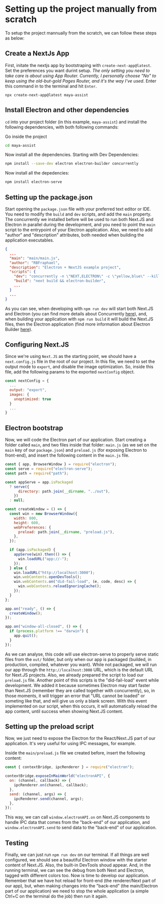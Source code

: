 # Setting up the project manually from scratch

To setup the project mannually from the scratch, we can follow these steps as below:

## Create a NextJs App

First, initate the nextjs app by bootstraping with `create-next-app@latest`. Set the preferences you want durint setup. _The only setting you need to take care is about using App Router. Currently, I personally choose "No" to keep using the old-but-gold Pages Router, and it's the way I've used_. Enter this command in to the terminal and hit `Enter`.

```node
npx create-next-app@latest maya-assist
```

## Install Electron and other dependencies

`cd` into your project folder (in this example, `maya-assist`) and install the following dependencies, with both following commands:

Go inside the project

```bash
cd maya-assist
```

Now install all the dependencies. Starting with Dev Dependencies:

```bash
npm install --save-dev electron electron-builder concurrently
```

Now install all the depedencies:

```bash
npm install electron-serve
```

## Setting up the package.json

Start opening the `package.json` file with your preferred text editor or IDE. You need to modify the `build` and `dev` scripts, and add the `main` property. The concurrently we installed before will be used to run both Next.JS and Electron in parallel during the development, and you need to point the `main` script to the entrypoint of your Electron application. Also, we need to add "author" and "description" attributes, both needed when building the application executables.

```json
{
  ...
  "main": "main/main.js",
  "author": "RBFraphael",
  "description": "Electron + NextJS example project",
  "scripts": {
    "dev": "concurrently -n \"NEXT,ELECTRON\" -c \"yellow,blue\" --kill-others \"next dev\" \"electron .\"",
    "build": "next build && electron-builder",
    ...
  }
  ...
}
```

As you can see, when developing with `npm run dev` will start both Next.JS and Electron (you can find more details about Concurrently [here](https://www.npmjs.com/package/concurrently)), and, when building your application with `npm run build` it will build the Next.JS files, then the Electron application (find more information about Electron Builder [here](https://www.electron.build/)).

## Configuring Next.JS

Since we're using `Next.JS` as the starting point, we should have a `next.config.js` file in the root of our project. In this file, we need to set the output mode to `export`, and disable the image optimization. So, inside this file, add the following params to the exported `nextConfig` object.

```js
const nextConfig = {
  ...
  output: "export",
  images: {
    unoptimized: true
  }
  ...
}
```

## Electron bootstrap

Now, we will code the Electron part of our application. Start creating a folder called `main`, and two files inside that folder: `main.js` (as we set on the `main` key of our `package.json`) and `preload.js` (for exposing Electron to front-end), and insert the following content in the `main.js` file.

```js
const { app, BrowserWindow } = require("electron");
const serve = require("electron-serve");
const path = require("path");

const appServe = app.isPackaged
  ? serve({
      directory: path.join(__dirname, "../out"),
    })
  : null;

const createWindow = () => {
  const win = new BrowserWindow({
    width: 800,
    height: 600,
    webPreferences: {
      preload: path.join(__dirname, "preload.js"),
    },
  });

  if (app.isPackaged) {
    appServe(win).then(() => {
      win.loadURL("app://-");
    });
  } else {
    win.loadURL("http://localhost:3000");
    win.webContents.openDevTools();
    win.webContents.on("did-fail-load", (e, code, desc) => {
      win.webContents.reloadIgnoringCache();
    });
  }
};

app.on("ready", () => {
  createWindow();
});

app.on("window-all-closed", () => {
  if (process.platform !== "darwin") {
    app.quit();
  }
});
```

As we can analyse, this code will use electron-serve to properly serve static files from the `out/` folder, but only when our app is packaged (builded, in production, compiled, whatever you want). While not packaged, we will run our app through the `http://localhost:3000` URL, which is the default URL for Next.JS projects. Also, we already prepared the script to load our `preload.js` file. Another point of this scripts is the "did-fail-load" event while development. We added it because sometimes Electron may start faster than Next.JS (remember they are called together with concurrently), so, in those moments, it will trigger an error that "URL cannot be loaded" or someting like that, and will give us only a blank screen. With this event implemented on our script, when this occurs, it will automatically reload the app content, until success when showing Next.JS content.

## Setting up the preload script

Now, we just need to expose the Electron for the React/Next.JS part of our application. It's very useful for using IPC messages, for example.

Inside the `main/preload.js` file we created before, insert the following content:

```js
const { contextBridge, ipcRenderer } = require("electron");

contextBridge.exposeInMainWorld("electronAPI", {
  on: (channel, callback) => {
    ipcRenderer.on(channel, callback);
  },
  send: (channel, args) => {
    ipcRenderer.send(channel, args);
  },
});
```

This way, we can call `window.electronAPI.on` on Next.JS components to handle IPC data that comes from the "back-end" of our application, and `window.electronAPI.send` to send data to the "back-end" of our application.

## Testing

Finally, we can just run `npm run dev` on our terminal. If all things are well configured, we should see a beautiful Electron window with the starter content of Next.JS. Also, the built-in DevTools shoud appear. And, in the running terminal, we can see the debug from both Next and Electron, tagged with different colors too. Now is time to develop our application. Remember that we have hot reload for front-end (the renderer/Next part of our app), but, when making changes into the "back-end" (the main/Electron part of our application) we need to stop the whole application (a simple Ctrl+C on the terminal do the job) then run it again.
